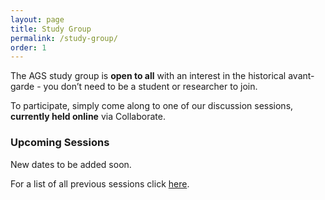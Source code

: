 ```yaml
---
layout: page
title: Study Group
permalink: /study-group/
order: 1
---
```


The AGS study group is **open to all** with an interest in the historical avant-garde - you don’t need to be a student or researcher to join.

To participate, simply come along to one of our discussion sessions, **currently held online** via Collaborate.

<!--The reading for each session and a link to join will be distributed through our mailing list one week in advance. If you've missed the cut-off point but would still like to receive the materials, feel free to <a class="u-email" href="mailto:{{ site.email }}">get in touch</a>. -->

<!-- To participate, simply come along to one of our discussion sessions. You can find a calendar of our upcoming sessions below.
The reading for each session is distributed through our mailing list one week in advance. If you've missed the cut-off point but would still like to receive the materials, feel free to <a class="u-email" href="mailto:{{ site.email }}">get in touch</a>. -->


<h3>Upcoming Sessions</h3>

New dates to be added soon.

<!-- <table>
  <tr>
    <th>Date</th>
    <th>Time</th>
    <th>Session</th>
    <th>Location</th>
  </tr>
  <tr>
    <td width="25%">13 October 2021</td>
    <td width ="15%">7.30-9 pm GMT</td>
    <td width="35%"><b>George Mackay Brown</b></td>
    <td width="25%">online via Collaborate</td>
  </tr>
<tr>
    <td>17 November 2021</td>
    <td>7.30-9 pm GMT</td>
    <td><b>Blaise Cendrars</b></td>
    <td>online via Collaborate</td>
  </tr>
  <tr>
    <td>15 December 2021</td>
    <td>7.30-9 pm GMT</td>
    <td><b>The Chandos Letter by Hugo von Hofmannsthal</b></td>
    <td>online via Collaborate</td>
  </tr>  
</table> -->



<!-- Share buttons BEGIN
<div class="a2a_kit a2a_kit_size_25 a2a_default_style" data-a2a-icon-color="#828282">
  <a class="a2a_button_facebook"></a>
  <a class="a2a_button_twitter"></a>
  <a class="a2a_button_email"></a>
  <a class="a2a_button_whatsapp"></a>
</div>
<script async src="https://static.addtoany.com/menu/page.js"></script><br>
Share buttons END -->

For a list of all previous sessions click [here](/past-sessions).

